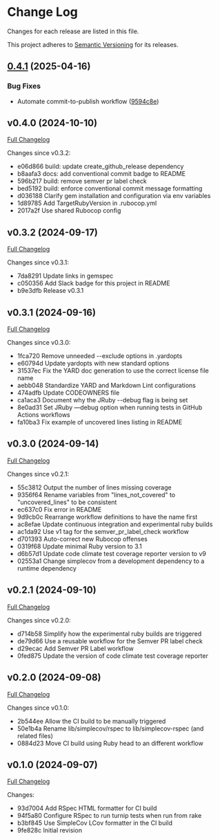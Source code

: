 # Change Log

Changes for each release are listed in this file.

This project adheres to [Semantic Versioning](https://semver.org/) for its releases.

## [0.4.1](https://github.com/main-branch/simplecov-rspec/compare/v0.4.0...v0.4.1) (2025-04-16)


### Bug Fixes

* Automate commit-to-publish workflow ([9594c8e](https://github.com/main-branch/simplecov-rspec/commit/9594c8e1c838e33abc16f844fd0ab4c445c94965))

## v0.4.0 (2024-10-10)

[Full Changelog](https://github.com/main-branch/simplecov-rspec/compare/v0.3.2..v0.4.0)

Changes since v0.3.2:

* e06d866 build: update create_github_release dependency
* b8aafa3 docs: add conventional commit badge to README
* 596b217 build: remove semver pr label check
* bed5192 build: enforce conventional commit message formatting
* d036188 Clarify gem installation and configuration via env variables
* 1d89785 Add TargetRubyVersion in .rubocop.yml
* 2017a2f Use shared Rubocop config

## v0.3.2 (2024-09-17)

[Full Changelog](https://github.com/main-branch/simplecov-rspec/compare/v0.3.1..v0.3.2)

Changes since v0.3.1:

* 7da8291 Update links in gemspec
* c050356 Add Slack badge for this project in README
* b9e3dfb Release v0.3.1

## v0.3.1 (2024-09-16)

[Full Changelog](https://github.com/main-branch/simplecov-rspec/compare/v0.3.0..v0.3.1)

Changes since v0.3.0:

* 1fca720 Remove unneeded --exclude options in .yardopts
* e60794d Update yardopts with new standard options
* 31537ec Fix the YARD doc generation to use the correct license file name
* aebb048 Standardize YARD and Markdown Lint configurations
* 474adfb Update CODEOWNERS file
* ca1aca3 Document why the JRuby --debug flag is being set
* 8e0ad31 Set JRuby —debug option when running tests in GitHub Actions workflows
* fa10ba3 Fix example of uncovered lines listing in README

## v0.3.0 (2024-09-14)

[Full Changelog](https://github.com/main-branch/simplecov-rspec/compare/v0.2.1..v0.3.0)

Changes since v0.2.1:

* 55c3812 Output the number of lines missing coverage
* 9356f64 Rename variables from "lines_not_covered" to "uncovered_lines" to be consistent
* ec637c0 Fix error in README
* 9d9cb0c Rearrange workflow definitions to have the name first
* ac8efae Update continuous integration and experimental ruby builds
* ac1da92 Use v1 tag for the semver_pr_label_check workflow
* d701393 Auto-correct new Rubocop offenses
* 0319f68 Update minimal Ruby version to 3.1
* d6b57d1 Update code climate test coverage reporter version to v9
* 02553a1 Change simplecov from a development dependency to a runtime dependency

## v0.2.1 (2024-09-10)

[Full Changelog](https://github.com/main-branch/simplecov-rspec/compare/v0.2.0..v0.2.1)

Changes since v0.2.0:

* d714b58 Simplify how the experimental ruby builds are triggered
* de79d66 Use a reusable workflow for the Semver PR label check
* d29ecac Add Semver PR Label workflow
* 0fed875 Update the version of code climate test coverage reporter

## v0.2.0 (2024-09-08)

[Full Changelog](https://github.com/main-branch/simplecov-rspec/compare/v0.1.0..v0.2.0)

Changes since v0.1.0:

* 2b544ee Allow the CI build to be manually triggered
* 50e1b4a Rename lib/simplecov/rspec to lib/simplecov-rspec (and related files)
* 0884d23 Move CI build using Ruby head to an different workflow

## v0.1.0 (2024-09-07)

[Full Changelog](https://github.com/main-branch/simplecov-rspec/compare/9fe828c..v0.1.0)

Changes:

* 93d7004 Add RSpec HTML formatter for CI build
* 94f5a80 Configure RSpec to run turnip tests when run from rake
* b3bf845 Use SimpleCov LCov formatter in the CI build
* 9fe828c Initial revision

